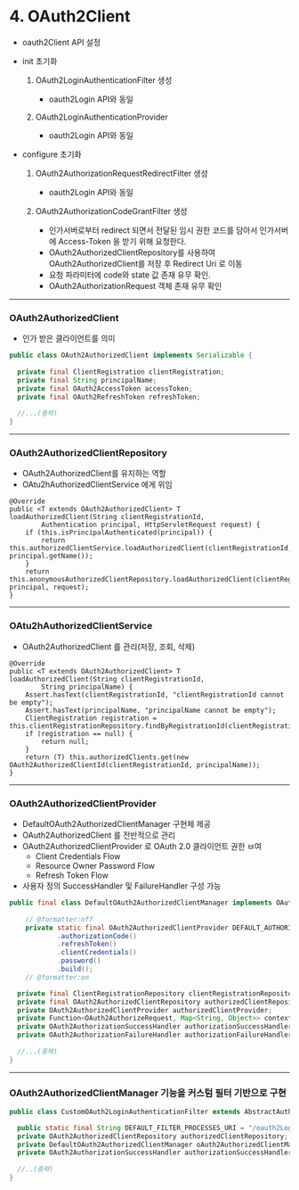 # 4. OAuth2Client

- oauth2Client API 설정
- init 초기화
  1) OAuth2LoginAuthenticationFilter 생성
     - oauth2Login API와 동일
  
  2) OAuth2LoginAuthenticationProvider
     - oauth2Login API와 동일
  
- configure 초기화
  1) OAuth2AuthorizationRequestRedirectFilter 생성
     - oauth2Login API와 동일

  2) OAuth2AuthorizationCodeGrantFilter 생성
     - 인가서버로부터 redirect 되면서 전달된 임시 권한 코드를 담아서 인가서버에 Access-Token 을 받기 위해 요청한다.
     - OAuth2AuthorizedClientRepository를 사용하여 OAuth2AuthorizedClient를 저장 후 Redirect Uri 로 이동
     - 요청 파라미터에 code와 state 값 존재 유무 확인.
     - OAuth2AuthorizationRequest 객체 존재 유무 확인

***
### OAuth2AuthorizedClient

- 인가 받은 클라이언트를 의미

```java
public class OAuth2AuthorizedClient implements Serializable {
  
  private final ClientRegistration clientRegistration;
  private final String principalName;
  private final OAuth2AccessToken accessToken;
  private final OAuth2RefreshToken refreshToken;
  
  //...(중략)
}
```

***
### OAuth2AuthorizedClientRepository

- OAuth2AuthorizedClient를 유지하는 역할
- OAtu2hAuthorizedClientService 에게 위임

```
@Override
public <T extends OAuth2AuthorizedClient> T loadAuthorizedClient(String clientRegistrationId,
        Authentication principal, HttpServletRequest request) {
    if (this.isPrincipalAuthenticated(principal)) {
        return this.authorizedClientService.loadAuthorizedClient(clientRegistrationId, principal.getName());
    }
    return this.anonymousAuthorizedClientRepository.loadAuthorizedClient(clientRegistrationId, principal, request);
}
```

***
### OAtu2hAuthorizedClientService

- OAuth2AuthorizedClient 를 관리(저장, 조회, 삭제)

```
@Override
public <T extends OAuth2AuthorizedClient> T loadAuthorizedClient(String clientRegistrationId,
        String principalName) {
    Assert.hasText(clientRegistrationId, "clientRegistrationId cannot be empty");
    Assert.hasText(principalName, "principalName cannot be empty");
    ClientRegistration registration = this.clientRegistrationRepository.findByRegistrationId(clientRegistrationId);
    if (registration == null) {
        return null;
    }
    return (T) this.authorizedClients.get(new OAuth2AuthorizedClientId(clientRegistrationId, principalName));
}
```

***
### OAuth2AuthorizedClientProvider

- DefaultOAuth2AuthorizedClientManager 구현체 제공
- OAuth2AuthorizedClient 를 전반적으로 관리
- OAuth2AuthorizedClientProvider 로 OAuth 2.0 클라이언트 권한 ㅂ여
  - Client Credentials Flow
  - Resource Owner Password Flow
  - Refresh Token Flow
- 사용자 정의 SuccessHandler 및 FailureHandler 구성 가능

```java
public final class DefaultOAuth2AuthorizedClientManager implements OAuth2AuthorizedClientManager {
  
    // @formatter:off
	private static final OAuth2AuthorizedClientProvider DEFAULT_AUTHORIZED_CLIENT_PROVIDER = OAuth2AuthorizedClientProviderBuilder.builder()
			.authorizationCode()
			.refreshToken()
			.clientCredentials()
			.password()
			.build();
	// @formatter:on

  private final ClientRegistrationRepository clientRegistrationRepository;
  private final OAuth2AuthorizedClientRepository authorizedClientRepository;
  private OAuth2AuthorizedClientProvider authorizedClientProvider;
  private Function<OAuth2AuthorizeRequest, Map<String, Object>> contextAttributesMapper;
  private OAuth2AuthorizationSuccessHandler authorizationSuccessHandler;
  private OAuth2AuthorizationFailureHandler authorizationFailureHandler;
  
  //...(중략)
}
```

***
### OAuth2AuthorizedClientManager 기능을 커스텀 필터 기반으로 구현

```java
public class CustomOAuth2LoginAuthenticationFilter extends AbstractAuthenticationProcessingFilter {

  public static final String DEFAULT_FILTER_PROCESSES_URI = "/oauth2Login/**";
  private OAuth2AuthorizedClientRepository authorizedClientRepository;
  private DefaultOAuth2AuthorizedClientManager oAuth2AuthorizedClientManager;
  private OAuth2AuthorizationSuccessHandler authorizationSuccessHandler;
  
  //..(중략)
}
```